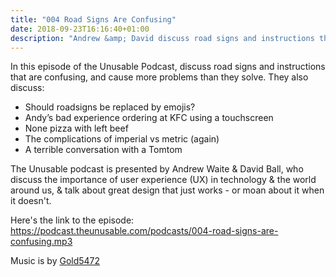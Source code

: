 ```yaml
---
title: "004 Road Signs Are Confusing"
date: 2018-09-23T16:16:40+01:00
description: "Andrew &amp; David discuss road signs and instructions that are confusing, and cause more problems than they solve"
---
```


In this episode of the Unusable Podcast, discuss road signs and instructions that are confusing, and cause more problems than they solve. They also discuss:
- Should roadsigns be replaced by emojis?
- Andy’s bad experience ordering at KFC using a touchscreen
- None pizza with left beef
- The complications of imperial vs metric (again)
- A terrible conversation with a Tomtom

The Unusable podcast is presented by Andrew Waite & David Ball, who discuss the importance of user experience (UX) in technology & the world around us, & talk about great design that just works - or moan about it when it doesn't.

Here's the link to the episode: https://podcast.theunusable.com/podcasts/004-road-signs-are-confusing.mp3

Music is by [Gold5472](https://gold5472.newgrounds.com/)